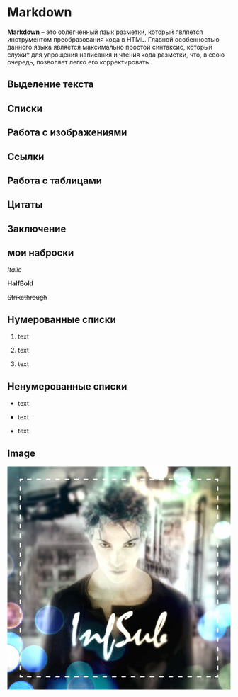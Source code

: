 # Markdown

**Markdown** – это облегченный язык разметки, который является инструментом преобразования кода в HTML. Главной особенностью данного языка является максимально простой синтаксис, который служит для упрощения написания и чтения кода разметки, что, в свою очередь, позволяет легко его корректировать. 


## Выделение текста

## Списки

## Работа с изображениями

## Ссылки

## Работа с таблицами

## Цитаты

## Заключение


## мои наброски

*Italic*

**HalfBold**

~~Strikethrough~~


## Нумерованные списки

1. text

2. text

3. text

## Ненумерованные списки

* text

* text

* text

## Image

![Alternative Avatar by InfSub](/MarkDown/images/InfSub-Immortel-640x640-color-1.jpg "Avatar")

 